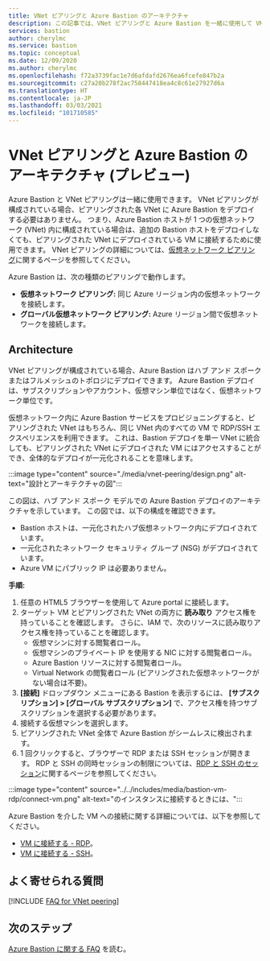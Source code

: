 ```yaml
---
title: VNet ピアリングと Azure Bastion のアーキテクチャ
description: この記事では、VNet ピアリングと Azure Bastion を一緒に使用して VM に接続する方法について説明します。
services: bastion
author: cherylmc
ms.service: bastion
ms.topic: conceptual
ms.date: 12/09/2020
ms.author: cherylmc
ms.openlocfilehash: f72a3739fac1e7d6afdafd2676ea6fcefe847b2a
ms.sourcegitcommit: c27a20b278f2ac758447418ea4c8c61e27927d6a
ms.translationtype: HT
ms.contentlocale: ja-JP
ms.lasthandoff: 03/03/2021
ms.locfileid: "101710585"
---
```

# <a name="vnet-peering-and-azure-bastion-preview"></a>VNet ピアリングと Azure Bastion のアーキテクチャ (プレビュー)

Azure Bastion と VNet ピアリングは一緒に使用できます。 VNet ピアリングが構成されている場合、ピアリングされた各 VNet に Azure Bastion をデプロイする必要はありません。 つまり、Azure Bastion ホストが 1 つの仮想ネットワーク (VNet) 内に構成されている場合は、追加の Bastion ホストをデプロイしなくても、ピアリングされた VNet にデプロイされている VM に接続するために使用できます。 VNet ピアリングの詳細については、[仮想ネットワーク ピアリング](../virtual-network/virtual-network-peering-overview.md)に関するページを参照してください。

Azure Bastion は、次の種類のピアリングで動作します。

* **仮想ネットワーク ピアリング:** 同じ Azure リージョン内の仮想ネットワークを接続します。
* **グローバル仮想ネットワーク ピアリング:** Azure リージョン間で仮想ネットワークを接続します。

## <a name="architecture"></a>Architecture

VNet ピアリングが構成されている場合、Azure Bastion はハブ アンド スポークまたはフルメッシュのトポロジにデプロイできます。 Azure Bastion デプロイは、サブスクリプションやアカウント、仮想マシン単位ではなく、仮想ネットワーク単位です。

仮想ネットワーク内に Azure Bastion サービスをプロビジョニングすると、ピアリングされた VNet はもちろん、同じ VNet 内のすべての VM で RDP/SSH エクスペリエンスを利用できます。 これは、Bastion デプロイを単一 VNet に統合しても、ピアリングされた VNet にデプロイされた VM にはアクセスすることができ、全体的なデプロイが一元化されることを意味します。

:::image type="content" source="./media/vnet-peering/design.png" alt-text="設計とアーキテクチャの図":::

この図は、ハブ アンド スポーク モデルでの Azure Bastion デプロイのアーキテクチャを示しています。 この図では、以下の構成を確認できます。

* Bastion ホストは、一元化されたハブ仮想ネットワーク内にデプロイされています。
* 一元化されたネットワーク セキュリティ グループ (NSG) がデプロイされています。
* Azure VM にパブリック IP は必要ありません。

**手順:**

1. 任意の HTML5 ブラウザーを使用して Azure portal に接続します。
2. ターゲット VM とピアリングされた VNet の両方に **読み取り** アクセス権を持っていることを確認します。 さらに、IAM で、次のリソースに読み取りアクセス権を持っていることを確認します。
   * 仮想マシンに対する閲覧者ロール。
   * 仮想マシンのプライベート IP を使用する NIC に対する閲覧者ロール。
   * Azure Bastion リソースに対する閲覧者ロール。
   * Virtual Network の閲覧者ロール (ピアリングされた仮想ネットワークがない場合は不要)。
3. **[接続]** ドロップダウン メニューにある Bastion を表示するには、 **[サブスクリプション] > [グローバル サブスクリプション]** で、アクセス権を持つサブスクリプションを選択する必要があります。
4. 接続する仮想マシンを選択します。
5. ピアリングされた VNet 全体で Azure Bastion がシームレスに検出されます。
6. 1 回クリックすると、ブラウザーで RDP または SSH セッションが開きます。 RDP と SSH の同時セッションの制限については、[RDP と SSH のセッション](bastion-faq.md#limits)に関するページを参照してください。

  :::image type="content" source="../../includes/media/bastion-vm-rdp/connect-vm.png" alt-text="のインスタンスに接続するときには、":::

   Azure Bastion を介した VM への接続に関する詳細については、以下を参照してください。

   * [VM に接続する - RDP](bastion-connect-vm-rdp.md)。
   * [VM に接続する - SSH](bastion-connect-vm-ssh.md)。

## <a name="faq"></a>よく寄せられる質問

[!INCLUDE [FAQ for VNet peering](../../includes/bastion-faq-peering-include.md)]

## <a name="next-steps"></a>次のステップ

[Azure Bastion に関する FAQ](bastion-faq.md) を読む。
